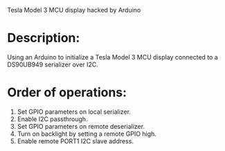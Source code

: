 Tesla Model 3 MCU display hacked by Arduino

# Description:

Using an Arduino to initialize a Tesla Model 3 MCU display connected
to a DS90UB949 serializer over I2C.

# Order of operations:

1. Set GPIO parameters on local serializer.
2. Enable I2C passthrough.
3. Set GPIO parameters on remote deserializer.
4. Turn on backlight by setting a remote GPIO high.
5. Enable remote PORT1 I2C slave address.
